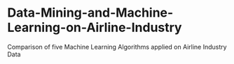 # Data-Mining-and-Machine-Learning-on-Airline-Industry
Comparison of five Machine Learning Algorithms applied on Airline Industry Data
